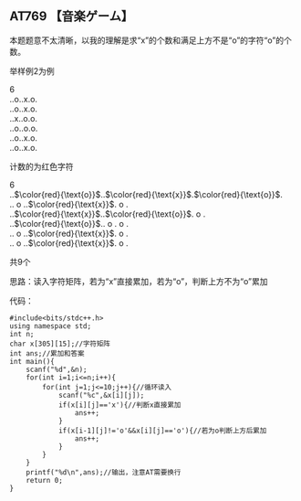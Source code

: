 ## AT769 【音楽ゲーム】

本题题意不太清晰，以我的理解是求“x”的个数和满足上方不是“o”的字符“o”的个数。

举样例2为例
>
6  
..o..x.o.  
..o..x.o.  
..x..o.o.  
..o..o.o.   
..o..x.o.  
..o..x.o.

计数的为红色字符
>
6  
..$\color{red}{\text{o}}$..$\color{red}{\text{x}}$.$\color{red}{\text{o}}$.  
.. o ..$\color{red}{\text{x}}$. o .  
..$\color{red}{\text{x}}$..$\color{red}{\text{o}}$. o .  
..$\color{red}{\text{o}}$.. o . o .   
.. o ..$\color{red}{\text{x}}$. o .  
.. o ..$\color{red}{\text{x}}$. o .

共9个

思路：读入字符矩阵，若为“x”直接累加，若为“o”，判断上方不为“o”累加

代码：

```
#include<bits/stdc++.h>
using namespace std;
int n;
char x[305][15];//字符矩阵
int ans;//累加和答案
int main(){
	scanf("%d",&n);
	for(int i=1;i<=n;i++){
		for(int j=1;j<=10;j++){//循环读入
			scanf("%c",&x[i][j]);
			if(x[i][j]=='x'){//判断x直接累加
				ans++;
			}
			if(x[i-1][j]!='o'&&x[i][j]=='o'){//若为o判断上方后累加
				ans++;
			}
		}
	}
	printf("%d\n",ans);//输出，注意AT需要换行
	return 0;
}

```


